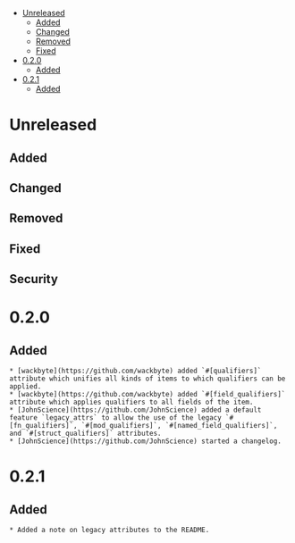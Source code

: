 <!-- TODO: Eventually this should be auto-generated -->

- [Unreleased](#unreleased)
  - [Added](#added)
  - [Changed](#changed)
  - [Removed](#removed)
  - [Fixed](#fixed)
- [0.2.0](#020)
  - [Added](#added-1)
- [0.2.1](#021)
  - [Added](#added-2)

# Unreleased 

## Added
## Changed
## Removed
## Fixed
## Security

# 0.2.0

## Added

    * [wackbyte](https://github.com/wackbyte) added `#[qualifiers]` attribute which unifies all kinds of items to which qualifiers can be applied.
    * [wackbyte](https://github.com/wackbyte) added `#[field_qualifiers]` attribute which applies qualifiers to all fields of the item.
    * [JohnScience](https://github.com/JohnScience) added a default feature `legacy_attrs` to allow the use of the legacy `#[fn_qualifiers]`, `#[mod_qualifiers]`, `#[named_field_qualifiers]`, and `#[struct_qualifiers]` attributes.
    * [JohnScience](https://github.com/JohnScience) started a changelog.

# 0.2.1

## Added

    * Added a note on legacy attributes to the README.
